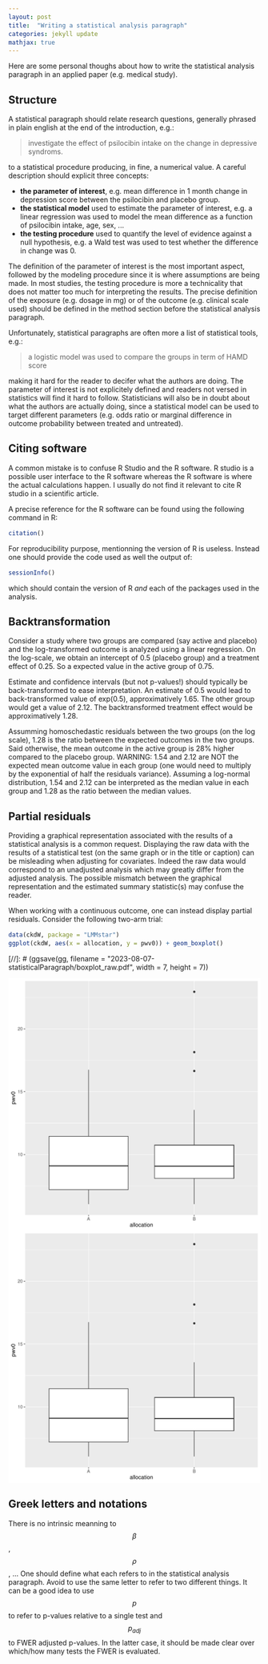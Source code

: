 ```yaml
---
layout: post
title:  "Writing a statistical analysis paragraph"
categories: jekyll update
mathjax: true
---
```


Here are some personal thoughs about how to write the statistical
analysis paragraph in an applied paper (e.g. medical study).

## Structure

A statistical paragraph should relate research questions,
generally phrased in plain english at the end of the introduction, e.g.:
> investigate the effect of psilocibin intake on the change in depressive syndroms.

to a statistical procedure producing, in fine, a numerical value. A careful description should explicit three concepts:
- **the parameter of interest**, e.g. mean difference in 1 month change in depression score between the psilocibin and placebo group.
- **the statistical model** used to estimate the parameter of interest, e.g. a linear regression was used to model the mean difference as a function of psilocibin intake, age, sex, ...
- **the testing procedure** used to quantify the level of evidence against a null hypothesis, e.g. a Wald test was used to test whether the difference in change was 0.

The definition of the parameter of interest is the most important
aspect, followed by the modeling procedure since it is where
assumptions are being made. In most studies, the testing procedure is
more a technicality that does not matter too much for interpreting the
results. The precise definition of the exposure (e.g. dosage in mg) or
of the outcome (e.g. clinical scale used) should be defined in the
method section before the statistical analysis paragraph.

Unfortunately, statistical paragraphs are often more a list of statistical tools, e.g.:
> a logistic model was used to compare the groups in term of HAMD score

making it hard for the reader to decifer what the authors are
doing. The parameter of interest is not explicitely defined and
readers not versed in statistics will find it hard to
follow. Statisticians will also be in doubt about what the authors are
actually doing, since a statistical model can be used to target
different parameters (e.g. odds ratio or marginal difference in
outcome probability between treated and untreated).

## Citing software

A common mistake is to confuse R Studio and the R software. R studio
is a possible user interface to the R software whereas the R software
is where the actual calculations happen. I usually do not find it
relevant to cite R studio in a scientific article.

A precise reference for the R software can be found using the following command in R:
```r
citation()
```
For reproducibility purpose, mentionning the version of R is
useless. Instead one should provide the code used as well the output of:
```r
sessionInfo()
```
which should contain the version of R *and* each of the packages used in the analysis.

## Backtransformation

Consider a study where two groups are compared (say active and
placebo) and the log-transformed outcome is analyzed using a linear
regression. On the log-scale, we obtain an intercept of 0.5 (placebo
group) and a treatment effect of 0.25. So a expected value in the
active group of 0.75.

Estimate and confidence intervals (but not p-values!) should typically
be back-transformed to ease interpretation. An estimate of 0.5 would
lead to back-transformed value of exp(0.5), approximatively 1.65. The
other group would get a value of 2.12. The backtransformed treatment
effect would be approximatively 1.28.

Assumming homoschedastic residuals between the two groups (on the log
scale), 1.28 is the ratio between the expected outcomes in the two
groups. Said otherwise, the mean outcome in the active group is 28%
higher compared to the placebo group. WARNING: 1.54 and 2.12 are NOT
the expected mean outcome value in each group (one would need to
multiply by the exponential of half the residuals variance). Assuming
a log-normal distribution, 1.54 and 2.12 can be interpreted as the
median value in each group and 1.28 as the ratio between the median
values.

## Partial residuals

Providing a graphical representation associated with the results of a
statistical analysis is a common request. Displaying the raw data with
the results of a statistical test (on the same graph or in the title
or caption) can be misleading when adjusting for covariates. Indeed
the raw data would correspond to an unadjusted analysis which may
greatly differ from the adjusted analysis. The possible mismatch
between the graphical representation and the estimated summary
statistic(s) may confuse the reader.

When working with a continuous outcome, one can instead display
partial residuals. Consider the following two-arm trial:
```r
data(ckdW, package = "LMMstar")
ggplot(ckdW, aes(x = allocation, y = pwv0)) + geom_boxplot()
```

[//]: # (ggsave(gg, filename = "2023-08-07-statisticalParagraph/boxplot_raw.pdf", width = 7, height = 7))

<img src="_posts/2023-08-07-statisticalParagraph/boxplot_raw.pdf" style="display: block; margin: auto;" />
<img src="2023-08-07-statisticalParagraph/boxplot_raw.pdf" style="display: block; margin: auto;" />



## Greek letters and notations

There is no intrinsic meanning to $$ \beta $$, $$ \rho $$, ... One
should define what each refers to in the statistical analysis
paragraph. Avoid to use the same letter to refer to two different
things. It can be a good idea to use $$ p $$ to refer to p-values
relative to a single test and $$ p_{adj} $$ to FWER adjusted
p-values. In the latter case, it should be made clear over which/how
many tests the FWER is evaluated.

